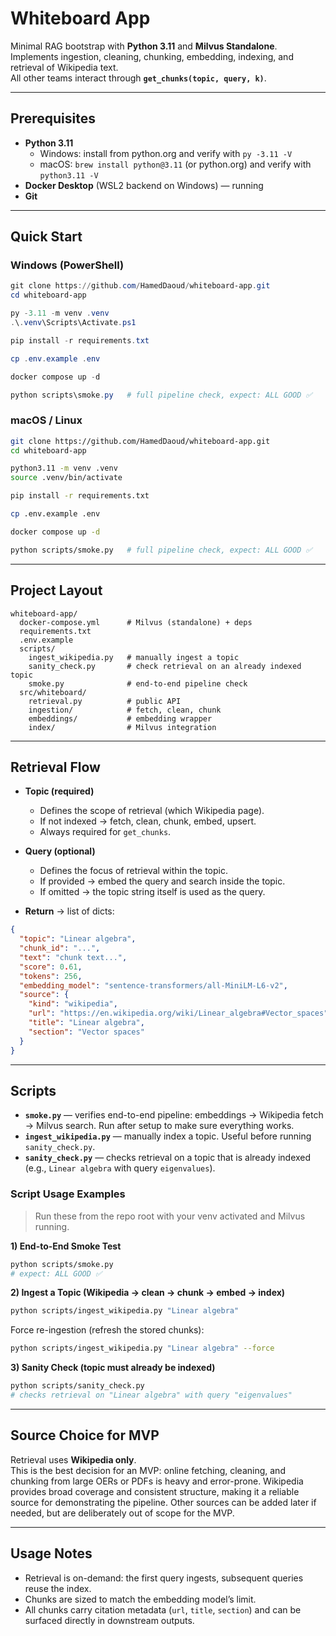# Whiteboard App

Minimal RAG bootstrap with **Python 3.11** and **Milvus Standalone**.  
Implements ingestion, cleaning, chunking, embedding, indexing, and retrieval of Wikipedia text.  
All other teams interact through **`get_chunks(topic, query, k)`**.

---

## Prerequisites
- **Python 3.11**
  - Windows: install from python.org and verify with `py -3.11 -V`
  - macOS: `brew install python@3.11` (or python.org) and verify with `python3.11 -V`
- **Docker Desktop** (WSL2 backend on Windows) — running
- **Git**

---

## Quick Start

### Windows (PowerShell)
```powershell
git clone https://github.com/HamedDaoud/whiteboard-app.git
cd whiteboard-app

py -3.11 -m venv .venv
.\.venv\Scripts\Activate.ps1

pip install -r requirements.txt

cp .env.example .env

docker compose up -d

python scripts\smoke.py   # full pipeline check, expect: ALL GOOD ✅
```

### macOS / Linux
```bash
git clone https://github.com/HamedDaoud/whiteboard-app.git
cd whiteboard-app

python3.11 -m venv .venv
source .venv/bin/activate

pip install -r requirements.txt

cp .env.example .env

docker compose up -d

python scripts/smoke.py   # full pipeline check, expect: ALL GOOD ✅
```

---

## Project Layout
```
whiteboard-app/
  docker-compose.yml      # Milvus (standalone) + deps
  requirements.txt
  .env.example
  scripts/
    ingest_wikipedia.py   # manually ingest a topic
    sanity_check.py       # check retrieval on an already indexed topic
    smoke.py              # end-to-end pipeline check
  src/whiteboard/
    retrieval.py          # public API
    ingestion/            # fetch, clean, chunk
    embeddings/           # embedding wrapper
    index/                # Milvus integration
```

---

## Retrieval Flow

- **Topic (required)**  
  - Defines the scope of retrieval (which Wikipedia page).  
  - If not indexed → fetch, clean, chunk, embed, upsert.  
  - Always required for `get_chunks`.  

- **Query (optional)**  
  - Defines the focus of retrieval within the topic.  
  - If provided → embed the query and search inside the topic.  
  - If omitted → the topic string itself is used as the query.  

- **Return** → list of dicts:
```json
{
  "topic": "Linear algebra",
  "chunk_id": "...",
  "text": "chunk text...",
  "score": 0.61,
  "tokens": 256,
  "embedding_model": "sentence-transformers/all-MiniLM-L6-v2",
  "source": {
    "kind": "wikipedia",
    "url": "https://en.wikipedia.org/wiki/Linear_algebra#Vector_spaces",
    "title": "Linear algebra",
    "section": "Vector spaces"
  }
}
```

---

## Scripts
- **`smoke.py`** — verifies end-to-end pipeline: embeddings → Wikipedia fetch → Milvus search. Run after setup to make sure everything works.  
- **`ingest_wikipedia.py`** — manually index a topic. Useful before running `sanity_check.py`.  
- **`sanity_check.py`** — checks retrieval on a topic that is already indexed (e.g., `Linear algebra` with query `eigenvalues`).  

### Script Usage Examples

> Run these from the repo root with your venv activated and Milvus running.

**1) End-to-End Smoke Test**
```bash
python scripts/smoke.py
# expect: ALL GOOD ✅
```

**2) Ingest a Topic (Wikipedia → clean → chunk → embed → index)**
```bash
python scripts/ingest_wikipedia.py "Linear algebra"
```
Force re-ingestion (refresh the stored chunks):
```bash
python scripts/ingest_wikipedia.py "Linear algebra" --force
```

**3) Sanity Check (topic must already be indexed)**
```bash
python scripts/sanity_check.py
# checks retrieval on "Linear algebra" with query "eigenvalues"
```

---

## Source Choice for MVP
Retrieval uses **Wikipedia only**.  
This is the best decision for an MVP: online fetching, cleaning, and chunking from large OERs or PDFs is heavy and error-prone. Wikipedia provides broad coverage and consistent structure, making it a reliable source for demonstrating the pipeline. Other sources can be added later if needed, but are deliberately out of scope for the MVP.

---

## Usage Notes
- Retrieval is on-demand: the first query ingests, subsequent queries reuse the index.  
- Chunks are sized to match the embedding model’s limit.  
- All chunks carry citation metadata (`url`, `title`, `section`) and can be surfaced directly in downstream outputs.  